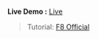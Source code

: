 **Live Demo :** [Live](https://ck1412.github.io/HTML_CSS_JS/Mini-UI/Tabs-UI)
> Tutorial: [F8 Official](https://youtu.be/oYC6wGu-sWo)